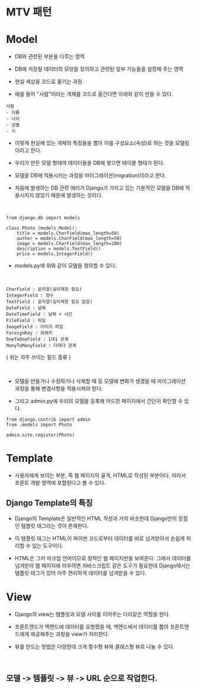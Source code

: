 # MTV 패턴

# Model
* DB와 관련된 부분을 다루는 영역

* DB에 저장될 데이터의 모양을 정의하고 관련된 일부 기능들을 설정해 주는 영역

* 현실 세상을 코드로 옮기는 과정

* 예를 들어 "사람"이라는 개체를 코드로 옮긴다면 아래와 같이 만들 수 있다.
```
사람
- 이름
- 나이
- 성별
- 키
```
* 이렇게 현실에 있는 개체의 특징들을 뽑아 이를 구성요소(속성)로 하는 것을 모델링이라고 한다.

* 우리가 만든 모델 형태의 데이터들을 DB에 쌓으면 테이블 형태가 된다.

* 모델을 DB에 적용시키는 과정을 마이그레이션(migration)이라고 한다. 

* 처음에 발생하는 DB 관련 에러가 Django가 가지고 있는 기본적인 모델을 DB에 적용시키지 않았기 때문에 발생하는 것이다.

<br>

```
from django.db import models

class Photo (models.Model):
    title = models.CharField(max_length=50)
    author = models.CharField(max_length=50)
    image = models.CharField(max_length=200)
    description = models.TextField()
    price = models.IntegerField()
```
* models.py에 위와 같이 모델을 정의할 수 있다.

<br>

```
CharField : 문자열(길이제한 필요)
IntegerField : 정수
TextField : 문자열(길이제한 필요 없음)
DateField : 날짜
DateTimeField : 날짜 + 시간
FileField : 파일
ImageField : 이미지 파일
ForeignKey : 외래키
OneToOneField : 1대1 관계
ManyToManyField : 다대다 관계
```
( 위는 자주 쓰이는 필드 종류 )

<br>

* 모델을 만들거나 수정하거나 삭제할 때 등 모델에 변화가 생겼을 때 마이그레이션 과정을 통해 변경사항을 적용시켜야 한다.

* 그리고 admin.py에 우리의 모델을 등록해 어드민 페이지에서 간단히 확인할 수 있다.
```
from django.contrib import admin
from .models import Photo

admin.site.register(Photo)
```

# Template
* 사용자에게 보이는 부분, 즉 웹 페이지의 골격, HTML로 작성된 부분이다. 따라서 프론트 개발 영역에 포함된다고 볼 수 있다.

## Django Template의 특징
* Django의 Template은 일반적인 HTML 작성과 거의 비슷한데 Django만의 장점인 템플릿 태그라는 것이 존재한다.

* 이 템플릿 태그는 HTML이 파이썬 코드로부터 데이터를 바로 넘겨받아서 손쉽게 처리할 수 있는 도구이다.

* HTML은 그저 마크업 언어이므로 정적인 웹 페이지만을 보여준다. 그래서 데이터를 넘겨받아 웹 페이지에 띄우려면 자바스크립트 같은 도구가 필요한데 Django에서는 템플릿 태그가 있어 아주 편리하게 데이터를 넘겨받을 수 있다.

# View
* Django의 view는 템플릿과 모델 사이를 이어주는 다리같은 역할을 한다.

* 프론트엔드가 백엔드에 데이터를 요청했을 때, 백엔드에서 데이터를 뽑아 프론트엔드에게 제공해주는 과정을 view가 처리한다.

* 뷰를 만드는 방법은 다양한데 크게 함수형 뷰와 클래스형 뷰로 나눌 수 있다.

<br> 

##  모델 -> 템플릿 -> 뷰 -> URL 순으로 작업한다.
